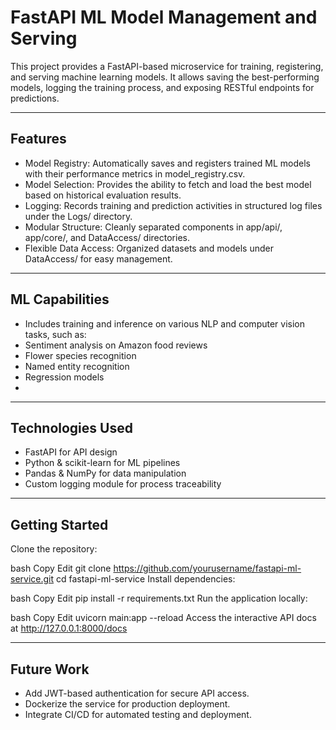 # FastAPI ML Model Management and Serving
This project provides a FastAPI-based microservice for training, registering, and serving machine learning models. It allows saving the best-performing models, logging the training process, and exposing RESTful endpoints for predictions.

---

## Features
- Model Registry: Automatically saves and registers trained ML models with their performance metrics in model_registry.csv.
- Model Selection: Provides the ability to fetch and load the best model based on historical evaluation results.
- Logging: Records training and prediction activities in structured log files under the Logs/ directory.
- Modular Structure: Cleanly separated components in app/api/, app/core/, and DataAccess/ directories.
- Flexible Data Access: Organized datasets and models under DataAccess/ for easy management.

---

## ML Capabilities
- Includes training and inference on various NLP and computer vision tasks, such as:
- Sentiment analysis on Amazon food reviews
- Flower species recognition
- Named entity recognition
- Regression models
- 
---

## Technologies Used
- FastAPI for API design
- Python & scikit-learn for ML pipelines
- Pandas & NumPy for data manipulation
- Custom logging module for process traceability

---

## Getting Started
Clone the repository:

bash
Copy
Edit
git clone https://github.com/yourusername/fastapi-ml-service.git
cd fastapi-ml-service
Install dependencies:

bash
Copy
Edit
pip install -r requirements.txt
Run the application locally:

bash
Copy
Edit
uvicorn main:app --reload
Access the interactive API docs at http://127.0.0.1:8000/docs

---

## Future Work
- Add JWT-based authentication for secure API access.
- Dockerize the service for production deployment.
- Integrate CI/CD for automated testing and deployment.

